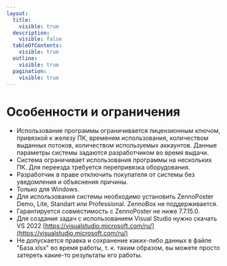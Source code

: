 ```yaml
---
layout:
  title:
    visible: true
  description:
    visible: false
  tableOfContents:
    visible: true
  outline:
    visible: true
  pagination:
    visible: true
---
```


# Особенности и ограничения

* Использование программы ограничивается лицензионным ключом, привязкой к железу ПК, временем использования, количеством выданных потоков, количеством используемых аккаунтов. Данные параметры системы задаются разработчиком во время выдачи.
* Система ограничивает использования программы на нескольких ПК. Для переезда требуется перепривязка оборудования.
* Разработчик в праве отключить покупателя от системы без уведомления и объяснения причины.
* Только для Windows.
* Для использования системы необходимо установить ZennoPoster Demo, Lite, Standart или Professional. ZennoBox не поддерживается.
* Гарантируется совместимость с ZennoPoster не ниже 7.7.15.0.
* Для создания задач c использованием Visual Studio нужно скачать VS 2022 [https://visualstudio.microsoft.com/ru/](https://visualstudio.microsoft.com/ru/)
* Не допускается правка и сохранение каких-либо данных в файле "База.xlsx" во время работы, т. к. таким образом, вы можете просто затереть какие-то результаты его работы.















